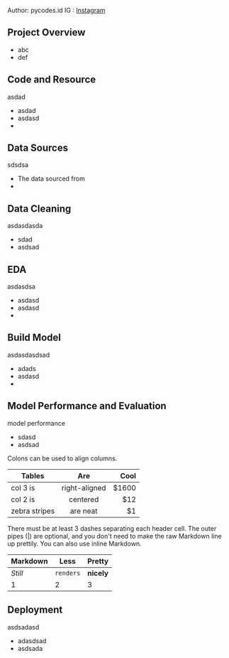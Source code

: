 Author: pycodes.id
IG    : [Instagram](https://www.instagram.com/pycodes.id/)

## Project Overview
* abc
* def

## Code and Resource
asdad
* asdad
* asdasd
* 

## Data Sources
sdsdsa
* The data sourced from
* 

## Data Cleaning
asdasdasda
* sdad
* asdsad

## EDA
asdasdsa
* asdasd
* asdasd
* 

## Build Model
asdasdasdsad
* adads
* asdasd
* 

## Model Performance and Evaluation
model performance
* sdasd
* asdsad

Colons can be used to align columns.

| Tables        | Are           | Cool  |
| ------------- |:-------------:| -----:|
| col 3 is      | right-aligned | $1600 |
| col 2 is      | centered      |   $12 |
| zebra stripes | are neat      |    $1 |

There must be at least 3 dashes separating each header cell.
The outer pipes (|) are optional, and you don't need to make the 
raw Markdown line up prettily. You can also use inline Markdown.

Markdown | Less | Pretty
--- | --- | ---
*Still* | `renders` | **nicely**
1 | 2 | 3

## Deployment
asdsadasd
* adasdsad
* asdsada
